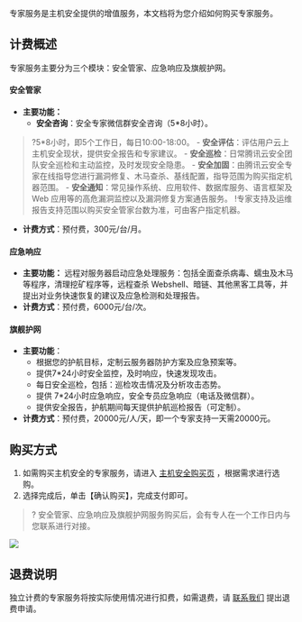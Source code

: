 
专家服务是主机安全提供的增值服务，本文档将为您介绍如何购买专家服务。
## 计费概述

专家服务主要分为三个模块：安全管家、应急响应及旗舰护网。

#### **安全管家**
- **主要功能：**
	- **安全咨询**：安全专家微信群安全咨询（5*8小时）。
 >?5*8小时，即5个工作日，每日10:00-18:00。
	- **安全评估**：评估用户云上主机安全现状，提供安全报告和专家建议。
	- **安全巡检**：日常腾讯云安全团队安全巡检和主动监控，及时发现安全隐患。
	- **安全加固**：由腾讯云安全专家在线指导您进行漏洞修复、木马查杀、基线配置，指导范围为购买指定机器范围。
	- **安全通知**：常见操作系统、应用软件、数据库服务、语言框架及 Web 应用等的高危漏洞监控以及漏洞修复方案通告服务。
>!专家支持及运维报告支持范围以购买安全管家台数为准，可由客户指定机器。
- **计费方式**：预付费，300元/台/月。

#### 应急响应
- **主要功能：**
远程对服务器启动应急处理服务：包括全面查杀病毒、蠕虫及木马等程序，清理挖矿程序等，远程查杀 Webshell、暗链、其他黑客工具等，并提出对业务快速恢复的建议及应急检测和处理报告。
- **计费方式**：预付费，6000元/台/次。

#### 旗舰护网
- **主要功能**：
	- 根据您的护航目标，定制云服务器防护方案及应急预案等。
	- 提供7*24小时安全监控，及时响应，快速发现攻击。
	- 每日安全巡检，包括：巡检攻击情况及分析攻击态势。
	- 提供 7*24小时应急响应，安全专员应急响应（电话及微信群）。
	- 提供安全报告，护航期间每天提供护航巡检报告（可定制）。
- **计费方式**：预付费，20000元/人/天，即一个专家支持一天需20000元。

## 购买方式
1. 如需购买主机安全的专家服务，请进入 [主机安全购买页](https://buy.cloud.tencent.com/yunjing?mode=master) ，根据需求进行选购。
2. 选择完成后，单击【确认购买】，完成支付即可。
>? 安全管家、应急响应及旗舰护网服务购买后，会有专人在一个工作日内与您联系进行对接。
>
![](https://main.qcloudimg.com/raw/577f164c0472bf8ba73793452d8df6ac.png)


## 退费说明
独立计费的专家服务将按实际使用情况进行扣费，如需退费，请 [联系我们](https://cloud.tencent.com/act/event/connect-service) 提出退费申请。
